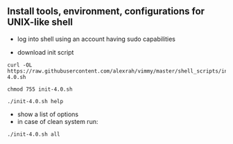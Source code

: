 ## Install tools, environment, configurations for UNIX-like shell

* log into shell using an account having sudo capabilities

* download init script

```
curl -OL https://raw.githubusercontent.com/alexrah/vimmy/master/shell_scripts/init-4.0.sh

chmod 755 init-4.0.sh

./init-4.0.sh help
```

*  show a list of options 
*  in case of clean system run:

```
./init-4.0.sh all
```
